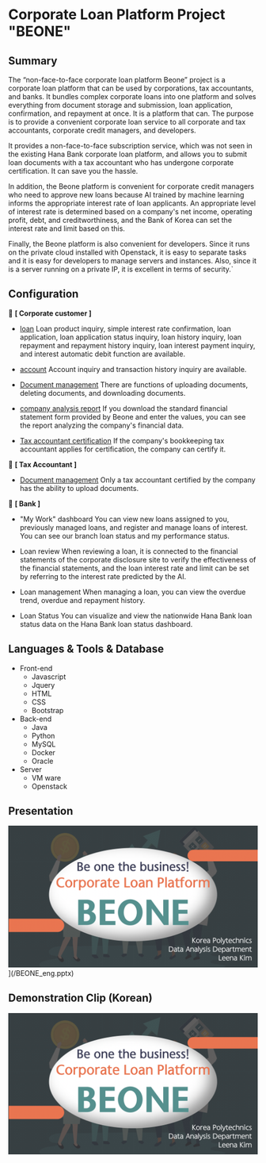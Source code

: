 # Corporate Loan Platform Project "BEONE"

## Summary

The “non-face-to-face corporate loan platform Beone” project is a corporate loan platform that can be used by corporations, tax accountants, and banks. It bundles complex corporate loans into one platform and solves everything from document storage and submission, loan application, confirmation, and repayment at once. It is a platform that can. The purpose is to provide a convenient corporate loan service to all corporate and tax accountants, corporate credit managers, and developers.

It provides a non-face-to-face subscription service, which was not seen in the existing Hana Bank corporate loan platform, and allows you to submit loan documents with a tax accountant who has undergone corporate certification. It can save you the hassle.

In addition, the Beone platform is convenient for corporate credit managers who need to approve new loans because AI trained by machine learning informs the appropriate interest rate of loan applicants. An appropriate level of interest rate is determined based on a company's net income, operating profit, debt, and creditworthiness, and the Bank of Korea can set the interest rate and limit based on this.

Finally, the Beone platform is also convenient for developers. Since it runs on the private cloud installed with Openstack, it is easy to separate tasks and it is easy for developers to manage servers and instances. Also, since it is a server running on a private IP, it is excellent in terms of security.`



## Configuration

:baggage_claim: **[ Corporate customer ]**

- <u>loan</u>
  Loan product inquiry, simple interest rate confirmation, loan application, loan application status inquiry, loan history inquiry, loan repayment and repayment history inquiry, loan interest payment inquiry, and interest automatic debit function are available.

- <u>account</u>
  Account inquiry and transaction history inquiry are available.

- <u>Document management</u>
  There are functions of uploading documents, deleting documents, and downloading documents.

- <u>company analysis report</u>
  If you download the standard financial statement form provided by Beone and enter the values, you can see the report analyzing the company's financial data.

- <u>Tax accountant certification</u>
  If the company's bookkeeping tax accountant applies for certification, the company can certify it.



:money_with_wings: **[ Tax Accountant ]**

- <u>Document management</u>
  Only a tax accountant certified by the company has the ability to upload documents.



:bank: **[ Bank ]**

- "My Work" dashboard
  You can view new loans assigned to you, previously managed loans, and register and manage loans of interest. You can see our branch loan status and my performance status.

- Loan review
  When reviewing a loan, it is connected to the financial statements of the corporate disclosure site to verify the effectiveness of the financial statements, and the loan interest rate and limit can be set by referring to the interest rate predicted by the AI.

- Loan management
  When managing a loan, you can view the overdue trend, overdue and repayment history.

- Loan Status
  You can visualize and view the nationwide Hana Bank loan status data on the Hana Bank loan status dashboard.



## Languages & Tools & Database

- Front-end
  - Javascript
  - Jquery
  - HTML
  - CSS
  - Bootstrap
- Back-end
  - Java
  - Python
  - MySQL
  - Docker
  - Oracle
- Server
  - VM ware
  - Openstack



## Presentation

![Title_page.png](/img/Title_page.png)](/BEONE_eng.pptx)



## Demonstration Clip (Korean)

[![Title_page.png](/img/Title_page.png)](https://www.youtube.com/embed/MRmPn7pdGP8)


